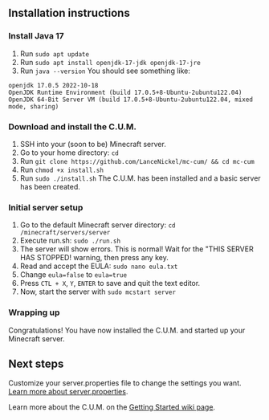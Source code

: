 ## Installation instructions
### Install Java 17
1. Run `sudo apt update`
2. Run `sudo apt install openjdk-17-jdk openjdk-17-jre`
3. Run `java --version`
You should see something like:
```
openjdk 17.0.5 2022-10-18
OpenJDK Runtime Environment (build 17.0.5+8-Ubuntu-2ubuntu122.04)
OpenJDK 64-Bit Server VM (build 17.0.5+8-Ubuntu-2ubuntu122.04, mixed mode, sharing)
```

### Download and install the C.U.M.
1. SSH into your (soon to be) Minecraft server.
2. Go to your home directory: `cd`
3. Run `git clone https://github.com/LanceNickel/mc-cum/ && cd mc-cum`
4. Run `chmod +x install.sh`
5. Run `sudo ./install.sh`
The C.U.M. has been installed and a basic server has been created.

### Initial server setup
1. Go to the default Minecraft server directory: `cd /minecraft/servers/server`
2. Execute run.sh: `sudo ./run.sh`
3. The server will show errors. This is normal! Wait for the "THIS SERVER HAS STOPPED! warning, then press any key.
4. Read and accept the EULA: `sudo nano eula.txt`
5. Change `eula=false` to `eula=true`
6. Press `CTL + X`, `Y`, `ENTER` to save and quit the text editor.
7. Now, start the server with `sudo mcstart server`

### Wrapping up
Congratulations! You have now installed the C.U.M. and started up your Minecraft server.

## Next steps
Customize your server.properties file to change the settings you want. [Learn more about server.properties](https://minecraft.fandom.com/wiki/Server.properties).

Learn more about the C.U.M. on the [Getting Started wiki page](https://github.com/LanceNickel/mc-cum/wiki/Getting-Started).
